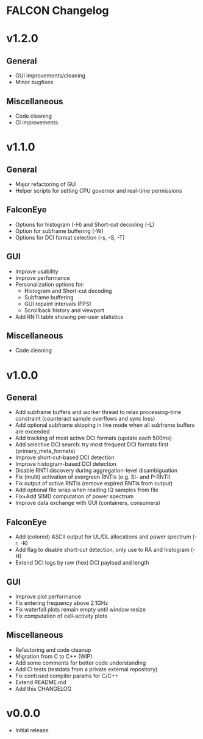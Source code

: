 FALCON Changelog
================

# v1.2.0

## General
- GUI improvements/cleaning
- Minor bugfixes

## Miscellaneous
- Code cleaning
- CI improvements

# v1.1.0

## General
- Major refactoring of GUI
- Helper scripts for setting CPU governor and real-time permissions

## FalconEye
- Options for histogram (-H) and Short-cut decoding (-L)
- Option for subframe buffering (-W)
- Options for DCI format selection (-s, -S, -T)

## GUI
- Improve usability
- Improve performance
- Personalization options for:
    - Histogram and Short-cut decoding
    - Subframe buffering
    - GUI repaint intervals (FPS)
    - Scrollback history and viewport
- Add RNTI table showing per-user statistics

## Miscellaneous
- Code cleaning

# v1.0.0

## General
- Add subframe buffers and worker thread to relax processing-time constraint (counteract sample overflows and sync loss)
- Add optional subframe skipping in live mode when all subframe buffers are exceeded
- Add tracking of most active DCI formats (update each 500ms)
- Add selective DCI search: try most frequent DCI formats first (primary_meta_formats)
- Improve short-cut-based DCI detection
- Improve histogram-based DCI detection
- Disable RNTI discovery during aggregation-level disambiguation
- Fix (multi) activation of evergreen RNTIs (e.g. SI- and P-RNTI)
- Fix output of active RNTIs (remove expired RNTIs from output)
- Add optional file wrap when reading IQ samples from file
- Fix+Add SIMD computation of power spectrum
- Improve data exchange with GUI (containers, consumers)

## FalconEye
- Add (colored) ASCII output for UL/DL allocations and power spectrum (-r, -R)
- Add flag to disable short-cut detection, only use to RA and histogram (-H)
- Extend DCI logs by raw (hex) DCI payload and length

## GUI
- Improve plot performance
- Fix entering frequency above 2.1GHz
- Fix waterfall plots remain empty until window resize
- Fix computation of cell-activity plots

## Miscellaneous
- Refactoring and code cleanup
- Migration from C to C++ (WIP)
- Add some comments for better code understanding
- Add CI tests (testdata from a private external repository)
- Fix confused compiler params for C/C++
- Extend README.md
- Add this CHANGELOG

# v0.0.0

- Initial release
